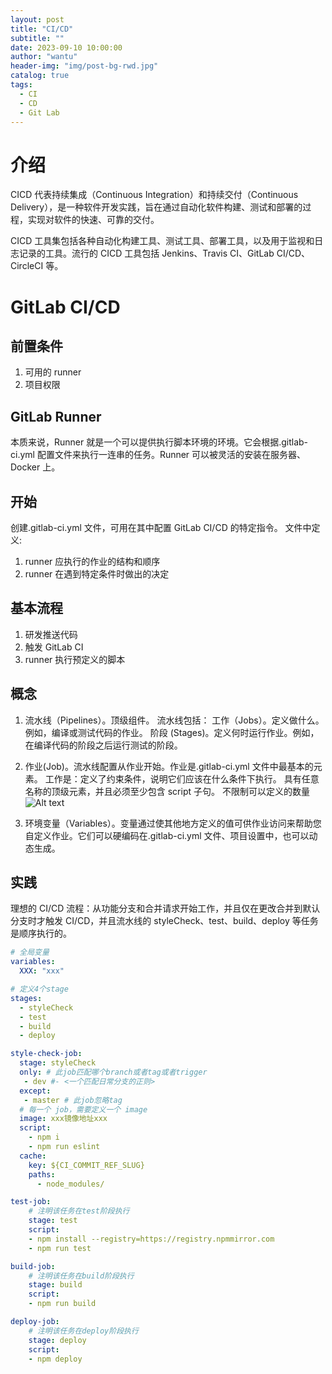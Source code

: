 ```yaml
---
layout: post
title: "CI/CD"
subtitle: ""
date: 2023-09-10 10:00:00
author: "wantu"
header-img: "img/post-bg-rwd.jpg"
catalog: true
tags:
  - CI
  - CD
  - Git Lab
---
```


# 介绍

CICD 代表持续集成（Continuous Integration）和持续交付（Continuous Delivery），是一种软件开发实践，旨在通过自动化软件构建、测试和部署的过程，实现对软件的快速、可靠的交付。

CICD 工具集包括各种自动化构建工具、测试工具、部署工具，以及用于监视和日志记录的工具。流行的 CICD 工具包括 Jenkins、Travis CI、GitLab CI/CD、CircleCI 等。

# GitLab CI/CD

## 前置条件

1. 可用的 runner
2. 项目权限

## GitLab Runner

本质来说，Runner 就是一个可以提供执行脚本环境的环境。它会根据.gitlab-ci.yml 配置文件来执行一连串的任务。Runner 可以被灵活的安装在服务器、Docker 上。

## 开始

创建.gitlab-ci.yml 文件，可用在其中配置 GitLab CI/CD 的特定指令。
文件中定义:

1. runner 应执行的作业的结构和顺序
2. runner 在遇到特定条件时做出的决定

## 基本流程

1. 研发推送代码
2. 触发 GitLab CI
3. runner 执行预定义的脚本

## 概念

1. 流水线（Pipelines）。顶级组件。
   流水线包括：
   工作（Jobs）。定义做什么。例如，编译或测试代码的作业。
   阶段 (Stages)。定义何时运行作业。例如，在编译代码的阶段之后运行测试的阶段。

2. 作业(Job)。流水线配置从作业开始。作业是.gitlab-ci.yml 文件中最基本的元素。
   工作是：定义了约束条件，说明它们应该在什么条件下执行。
   具有任意名称的顶级元素，并且必须至少包含 script 子句。
   不限制可以定义的数量
   ![Alt text](/img/20231122_cicdno1.png)
3. 环境变量（Variables）。变量通过使其他地方定义的值可供作业访问来帮助您自定义作业。它们可以硬编码在.gitlab-ci.yml 文件、项目设置中，也可以动态生成。

## 实践

理想的 CI/CD 流程：从功能分支和合并请求开始工作，并且仅在更改合并到默认分支时才触发 CI/CD，并且流水线的 styleCheck、test、build、deploy 等任务是顺序执行的。

```yml
# 全局变量
variables:
  XXX: "xxx"

# 定义4个stage
stages:
  - styleCheck
  - test
  - build
  - deploy

style-check-job:
  stage: styleCheck
  only: # 此job匹配哪个branch或者tag或者trigger
   - dev #- <一个匹配日常分支的正则>
  except:
   - master # 此job忽略tag
  # 每一个 job，需要定义一个 image
  image: xxx镜像地址xxx
  script:
    - npm i
    - npm run eslint
  cache:
    key: ${CI_COMMIT_REF_SLUG}
    paths:
      - node_modules/

test-job:
	# 注明该任务在test阶段执行
	stage: test
	script:
  	- npm install --registry=https://registry.npmmirror.com
  	- npm run test

build-job:
	# 注明该任务在build阶段执行
	stage: build
	script:
  	- npm run build

deploy-job:
	# 注明该任务在deploy阶段执行
	stage: deploy
	script:
  	- npm deploy
```
